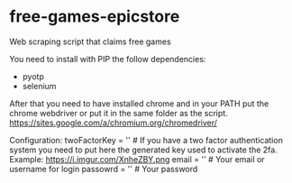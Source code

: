 # free-games-epicstore
Web scraping script that claims free games

You need to install with PIP the follow dependencies:
- pyotp
- selenium

After that you need to have installed chrome and in your PATH put the chrome webdriver or put it in the same folder as the script.
https://sites.google.com/a/chromium.org/chromedriver/

Configuration:
twoFactorKey = '' # If you have a two factor authentication system you need to put here the generated key used to activate the 2fa. Example: https://i.imgur.com/XnheZBY.png
email = '' # Your email or username for login
passowrd = '' # Your password
